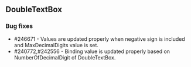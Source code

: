 ## DoubleTextBox
  
### Bug fixes

* \#246671 - Values are updated properly when negative sign is included and MaxDecimalDigits value is set.
* \#240772,#242556 - Binding value is updated properly based on NumberOfDecimalDigit  of DoubleTextBox.

